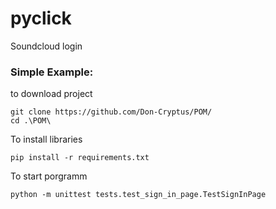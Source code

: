 # pyclick
Soundcloud login

### Simple Example:
to download project
```
git clone https://github.com/Don-Cryptus/POM/
cd .\POM\
```
To install libraries
```
pip install -r requirements.txt
```

To start porgramm
```
python -m unittest tests.test_sign_in_page.TestSignInPage
```
